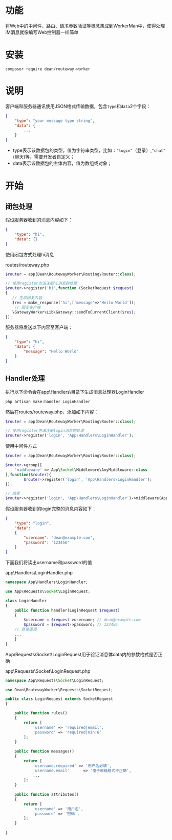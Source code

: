 # 功能
将Web中的中间件、路由、请求参数验证等概念集成到WorkerMan中，使得处理IM消息就像编写Web控制器一样简单

# 安装
`composer require dean/routeway-worker`

# 说明
客户端和服务器通讯使用JSON格式传输数据，包含`type`和`data`2个字段：

```json
{
	"type": "your message type string",
	"data": {
		...
	}
}
```



* type表示该数据包的类型，值为字符串类型，比如：`"login"`（登录）,`"chat"`(聊天)等，需要开发者自定义；
* data表示该数据包的主体内容，值为数组或对象；

# 开始

## 闭包处理

假设服务器收到的消息内容如下：

```json
{
	"type": "hi",
	"data": {}
}
```

使用闭包方式处理hi消息


routes/routeway.php

```php
$router = app(Dean\RoutewayWorker\Routing\Router::class);

// 使用register方法注册hi消息的处理
$router->register('hi',function (SocketRequest $request)
{
   // 生成回复内容
   $res = make_response('hi',['message'=>'Hello World']);
 	// 回复客户端
   \GatewayWorker\Lib\Gateway::sendToCurrentClient($res);
});
```

服务器将发送以下内容至客户端：
```json
{
	"type": "hi",
	"data": {
		"message": "Hello World"
	}
}
```

## Handler处理

执行以下命令会在app\Handlers\目录下生成消息处理器LoginHandler

```php artisan make:handler LoginHandler```

然后在routes/routeway.php，添加如下内容：

```php
$router = app(Dean\RoutewayWorker\Routing\Router::class);

// 使用register方法注册login消息的处理
$router->register('login', 'App\Handlers\LoginHandler');
```

使用中间件方式

```php
$router = app(Dean\RoutewayWorker\Routing\Router::class);

$router->group([
	'middleware' => App\Socket\Middleware\AnyMiddleware::class
],function($router){
		$router->register('login', 'App\Handlers\LoginHandler');
});

// 或者
$router->register('login', 'App\Handlers\LoginHandler')->middleware(App\Socket\Middleware\AnyMiddleware::class)
```

假设服务器收到的login完整的消息内容如下：

```json
{
	"type": "login",
	"data": 
	{
		"username": "dean@example.com",
		"password": "123456"
	}
}
```

下面我们将读出username和password的值

app\Handlers\LoginHandler.php

```php
namespace App\Handlers\LoginHandler;

use App\Requests\Socket\LoginRequest;

class LoginHandler
{
	public function handler(LoginRequest $request) 
	{
		$username = $request->username; // dean@example.com
		$password = $request->password; // 123456
    // 登录逻辑
    ...
	}
}
```

App\Requests\Socket\LoginRequest用于验证消息体data内的参数格式是否正确

app\Requests\Socket\LoginRequest.php

```php
namespace App\Requests\Socket\LoginRequest;

use Dean\RoutewayWorker\Requests\SocketRequest;

public class LoginRequest extends SocketRequest
{

	public function rules() 
	{
        return [
            'username' => 'required|email',
            'password' => 'required|min:6'
        ];
	}
	
	public function messages()
	{
        return [
            'username.required' => '用户名必填',
            'username.email' 	  => '电子邮箱格式不正确',
            ...
        ];
	}
	
	public function attributes()
	{
    	return [
            'username' => '用户名',
            'password' => '密码',
        ];
	}
	
}
```

